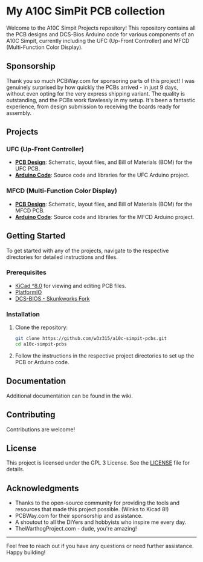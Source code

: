 # My A10C SimPit PCB collection

Welcome to the A10C Simpit Projects repository! This repository contains all the PCB designs and DCS-Bios Arduino code for various components of an A10C Simpit, currently including the UFC (Up-Front Controller) and MFCD (Multi-Function Color Display).

## Sponsorship
Thank you so much PCBWay.com for sponsoring parts of this project! I was genuinely surprised by how quickly the PCBs arrived - in just 9 days, without even opting for the very express shipping variant. The quality is outstanding, and the PCBs work flawlessly in my setup. It's been a fantastic experience, from design submission to receiving the boards ready for assembly.

## Projects

### UFC (Up-Front Controller)
- **[PCB Design](./ufc/pcb)**: Schematic, layout files, and Bill of Materials (BOM) for the UFC PCB.
- **[Arduino Code](./ufc/arduino)**: Source code and libraries for the UFC Arduino project.

### MFCD (Multi-Function Color Display)
- **[PCB Design](./mfcd/pcb)**: Schematic, layout files, and Bill of Materials (BOM) for the MFCD PCB.
- **[Arduino Code](./mfcd/arduino)**: Source code and libraries for the MFCD Arduino project.

## Getting Started

To get started with any of the projects, navigate to the respective directories for detailed instructions and files.

### Prerequisites

- [KiCad ^8.0](https://www.kicad.org/) for viewing and editing PCB files.
- [PlatformIO](https://platformio.org/)
- [DCS-BIOS - Skunkworks Fork](https://github.com/DCS-Skunkworks/dcs-bios)

### Installation

1. Clone the repository:
    ```sh
    git clone https://github.com/w3z315/a10c-simpit-pcbs.git
    cd a10c-simpit-pcbs
    ```

2. Follow the instructions in the respective project directories to set up the PCB or Arduino code.

## Documentation

Additional documentation can be found in the wiki.

## Contributing

Contributions are welcome! 

## License

This project is licensed under the GPL 3 License. See the [LICENSE](./LICENSE) file for details.

## Acknowledgments

- Thanks to the open-source community for providing the tools and resources that made this project possible. (Winks to Kicad 8!)
- PCBWay.com for their sponsorship and assistance.
- A shoutout to all the DIYers and hobbyists who inspire me every day.
- TheWarthogProject.com - dude, you're amazing!

---

Feel free to reach out if you have any questions or need further assistance. Happy building!
